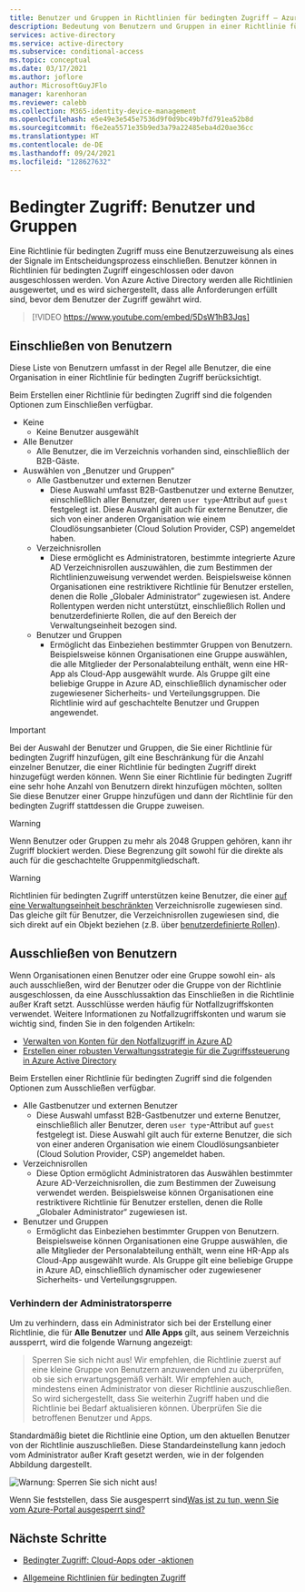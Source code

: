 ```yaml
---
title: Benutzer und Gruppen in Richtlinien für bedingten Zugriff – Azure Active Directory
description: Bedeutung von Benutzern und Gruppen in einer Richtlinie für bedingten Zugriff in Azure AD
services: active-directory
ms.service: active-directory
ms.subservice: conditional-access
ms.topic: conceptual
ms.date: 03/17/2021
ms.author: joflore
author: MicrosoftGuyJFlo
manager: karenhoran
ms.reviewer: calebb
ms.collection: M365-identity-device-management
ms.openlocfilehash: e5e49e3e545e7536d9f0d9bc49b7fd791ea52b8d
ms.sourcegitcommit: f6e2ea5571e35b9ed3a79a22485eba4d20ae36cc
ms.translationtype: HT
ms.contentlocale: de-DE
ms.lasthandoff: 09/24/2021
ms.locfileid: "128627632"
---
```

# <a name="conditional-access-users-and-groups"></a>Bedingter Zugriff: Benutzer und Gruppen

Eine Richtlinie für bedingten Zugriff muss eine Benutzerzuweisung als eines der Signale im Entscheidungsprozess einschließen. Benutzer können in Richtlinien für bedingten Zugriff eingeschlossen oder davon ausgeschlossen werden. Von Azure Active Directory werden alle Richtlinien ausgewertet, und es wird sichergestellt, dass alle Anforderungen erfüllt sind, bevor dem Benutzer der Zugriff gewährt wird. 

> [!VIDEO https://www.youtube.com/embed/5DsW1hB3Jqs]

## <a name="include-users"></a>Einschließen von Benutzern

Diese Liste von Benutzern umfasst in der Regel alle Benutzer, die eine Organisation in einer Richtlinie für bedingten Zugriff berücksichtigt. 

Beim Erstellen einer Richtlinie für bedingten Zugriff sind die folgenden Optionen zum Einschließen verfügbar.

- Keine
   - Keine Benutzer ausgewählt
- Alle Benutzer
   - Alle Benutzer, die im Verzeichnis vorhanden sind, einschließlich der B2B-Gäste.
- Auswählen von „Benutzer und Gruppen“
   - Alle Gastbenutzer und externen Benutzer
      - Diese Auswahl umfasst B2B-Gastbenutzer und externe Benutzer, einschließlich aller Benutzer, deren `user type`-Attribut auf `guest` festgelegt ist. Diese Auswahl gilt auch für externe Benutzer, die sich von einer anderen Organisation wie einem Cloudlösungsanbieter (Cloud Solution Provider, CSP) angemeldet haben. 
   - Verzeichnisrollen
      - Diese ermöglicht es Administratoren, bestimmte integrierte Azure AD Verzeichnisrollen auszuwählen, die zum Bestimmen der Richtlinienzuweisung verwendet werden. Beispielsweise können Organisationen eine restriktivere Richtlinie für Benutzer erstellen, denen die Rolle „Globaler Administrator“ zugewiesen ist. Andere Rollentypen werden nicht unterstützt, einschließlich Rollen und benutzerdefinierte Rollen, die auf den Bereich der Verwaltungseinheit bezogen sind.
   - Benutzer und Gruppen
      - Ermöglicht das Einbeziehen bestimmter Gruppen von Benutzern. Beispielsweise können Organisationen eine Gruppe auswählen, die alle Mitglieder der Personalabteilung enthält, wenn eine HR-App als Cloud-App ausgewählt wurde. Als Gruppe gilt eine beliebige Gruppe in Azure AD, einschließlich dynamischer oder zugewiesener Sicherheits- und Verteilungsgruppen. Die Richtlinie wird auf geschachtelte Benutzer und Gruppen angewendet.

> [!IMPORTANT]
> Bei der Auswahl der Benutzer und Gruppen, die Sie einer Richtlinie für bedingten Zugriff hinzufügen, gilt eine Beschränkung für die Anzahl einzelner Benutzer, die einer Richtlinie für bedingten Zugriff direkt hinzugefügt werden können. Wenn Sie einer Richtlinie für bedingten Zugriff eine sehr hohe Anzahl von Benutzern direkt hinzufügen möchten, sollten Sie diese Benutzer einer Gruppe hinzufügen und dann der Richtlinie für den bedingten Zugriff stattdessen die Gruppe zuweisen.

> [!WARNING]
> Wenn Benutzer oder Gruppen zu mehr als 2048 Gruppen gehören, kann ihr Zugriff blockiert werden. Diese Begrenzung gilt sowohl für die direkte als auch für die geschachtelte Gruppenmitgliedschaft.

> [!WARNING]
> Richtlinien für bedingten Zugriff unterstützen keine Benutzer, die einer [auf eine Verwaltungseinheit beschränkten](../roles/admin-units-assign-roles.md) Verzeichnisrolle zugewiesen sind. Das gleiche gilt für Benutzer, die Verzeichnisrollen zugewiesen sind, die sich direkt auf ein Objekt beziehen (z.B. über [benutzerdefinierte Rollen](../roles/custom-create.md)).

## <a name="exclude-users"></a>Ausschließen von Benutzern

Wenn Organisationen einen Benutzer oder eine Gruppe sowohl ein- als auch ausschließen, wird der Benutzer oder die Gruppe von der Richtlinie ausgeschlossen, da eine Ausschlussaktion das Einschließen in die Richtlinie außer Kraft setzt. Ausschlüsse werden häufig für Notfallzugriffskonten verwendet. Weitere Informationen zu Notfallzugriffskonten und warum sie wichtig sind, finden Sie in den folgenden Artikeln: 

* [Verwalten von Konten für den Notfallzugriff in Azure AD](../roles/security-emergency-access.md)
* [Erstellen einer robusten Verwaltungsstrategie für die Zugriffssteuerung in Azure Active Directory](../authentication/concept-resilient-controls.md)

Beim Erstellen einer Richtlinie für bedingten Zugriff sind die folgenden Optionen zum Ausschließen verfügbar.

- Alle Gastbenutzer und externen Benutzer
   - Diese Auswahl umfasst B2B-Gastbenutzer und externe Benutzer, einschließlich aller Benutzer, deren `user type`-Attribut auf `guest` festgelegt ist. Diese Auswahl gilt auch für externe Benutzer, die sich von einer anderen Organisation wie einem Cloudlösungsanbieter (Cloud Solution Provider, CSP) angemeldet haben. 
- Verzeichnisrollen
   - Diese Option ermöglicht Administratoren das Auswählen bestimmter Azure AD-Verzeichnisrollen, die zum Bestimmen der Zuweisung verwendet werden. Beispielsweise können Organisationen eine restriktivere Richtlinie für Benutzer erstellen, denen die Rolle „Globaler Administrator“ zugewiesen ist.
- Benutzer und Gruppen
   - Ermöglicht das Einbeziehen bestimmter Gruppen von Benutzern. Beispielsweise können Organisationen eine Gruppe auswählen, die alle Mitglieder der Personalabteilung enthält, wenn eine HR-App als Cloud-App ausgewählt wurde. Als Gruppe gilt eine beliebige Gruppe in Azure AD, einschließlich dynamischer oder zugewiesener Sicherheits- und Verteilungsgruppen.

### <a name="preventing-administrator-lockout"></a>Verhindern der Administratorsperre

Um zu verhindern, dass ein Administrator sich bei der Erstellung einer Richtlinie, die für **Alle Benutzer** und **Alle Apps** gilt, aus seinem Verzeichnis aussperrt, wird die folgende Warnung angezeigt:

> Sperren Sie sich nicht aus! Wir empfehlen, die Richtlinie zuerst auf eine kleine Gruppe von Benutzern anzuwenden und zu überprüfen, ob sie sich erwartungsgemäß verhält. Wir empfehlen auch, mindestens einen Administrator von dieser Richtlinie auszuschließen. So wird sichergestellt, dass Sie weiterhin Zugriff haben und die Richtlinie bei Bedarf aktualisieren können. Überprüfen Sie die betroffenen Benutzer und Apps.

Standardmäßig bietet die Richtlinie eine Option, um den aktuellen Benutzer von der Richtlinie auszuschließen. Diese Standardeinstellung kann jedoch vom Administrator außer Kraft gesetzt werden, wie in der folgenden Abbildung dargestellt. 

![Warnung: Sperren Sie sich nicht aus!](./media/concept-conditional-access-users-groups/conditional-access-users-and-groups-lockout-warning.png)

Wenn Sie feststellen, dass Sie ausgesperrt sind[Was ist zu tun, wenn Sie vom Azure-Portal ausgesperrt sind?](troubleshoot-conditional-access.md#what-to-do-if-you-are-locked-out-of-the-azure-portal)

## <a name="next-steps"></a>Nächste Schritte

- [Bedingter Zugriff: Cloud-Apps oder -aktionen](concept-conditional-access-cloud-apps.md)

- [Allgemeine Richtlinien für bedingten Zugriff](concept-conditional-access-policy-common.md)
